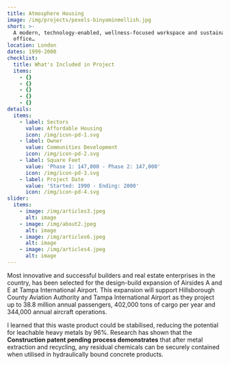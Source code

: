 ```yaml
---
title: Atmosphere Housing
image: /img/projects/pexels-binyaminmellish.jpg
short: >-
  A modern, technology-enabled, wellness-focused workspace and sustainable
  office…
location: London
dates: 1999-2000
checklist:
  title: What's Included in Project
  items:
    - {}
    - {}
    - {}
    - {}
    - {}
details:
  items:
    - label: Sectors
      value: Affordable Housing
      icon: /img/icon-pd-1.svg
    - label: Owner
      value: Communities Development
      icon: /img/icon-pd-2.svg
    - label: Square Feet
      value: 'Phase 1: 147,000 - Phase 2: 147,000'
      icon: /img/icon-pd-3.svg
    - label: Project Date
      value: 'Started: 1990 - Ending: 2000'
      icon: /img/icon-pd-4.svg
slider:
  items:
    - image: /img/articles3.jpeg
      alt: image
    - image: /img/about2.jpeg
      alt: image
    - image: /img/articles6.jpeg
      alt: image
    - image: /img/articles4.jpeg
      alt: image
---
```


Most innovative and successful builders and real estate enterprises in the country, has been selected for the design-build expansion of Airsides A and E at Tampa International Airport. This expansion will support Hillsborough County Aviation Authority and Tampa International Airport as they project up to 38.8 million annual passengers, 402,000 tons of cargo per year and 344,000 annual aircraft operations.

I learned that this waste product could be stabilised, reducing the potential for leachable heavy metals by 96%. Research has shown that the **Construction patent pending process demonstrates** that after metal extraction and recycling, any residual chemicals can be securely contained when utilised in hydraulically bound concrete products.
